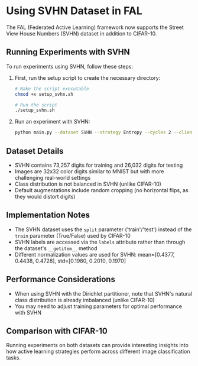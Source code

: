# Using SVHN Dataset in FAL

The FAL (Federated Active Learning) framework now supports the Street View House Numbers (SVHN) dataset in addition to CIFAR-10.

## Running Experiments with SVHN

To run experiments using SVHN, follow these steps:

1. First, run the setup script to create the necessary directory:
   ```bash
   # Make the script executable
   chmod +x setup_svhn.sh
   
   # Run the script
   ./setup_svhn.sh
   ```

2. Run an experiment with SVHN:
   ```bash
   python main.py --dataset SVHN --strategy Entropy --cycles 2 --clients 10
   ```

## Dataset Details

- SVHN contains 73,257 digits for training and 26,032 digits for testing
- Images are 32x32 color digits similar to MNIST but with more challenging real-world settings
- Class distribution is not balanced in SVHN (unlike CIFAR-10)
- Default augmentations include random cropping (no horizontal flips, as they would distort digits)

## Implementation Notes

- The SVHN dataset uses the `split` parameter ('train'/'test') instead of the `train` parameter (True/False) used by CIFAR-10
- SVHN labels are accessed via the `labels` attribute rather than through the dataset's `__getitem__` method
- Different normalization values are used for SVHN: mean=[0.4377, 0.4438, 0.4728], std=[0.1980, 0.2010, 0.1970]

## Performance Considerations

- When using SVHN with the Dirichlet partitioner, note that SVHN's natural class distribution is already imbalanced (unlike CIFAR-10)
- You may need to adjust training parameters for optimal performance with SVHN

## Comparison with CIFAR-10

Running experiments on both datasets can provide interesting insights into how active learning strategies perform across different image classification tasks.
